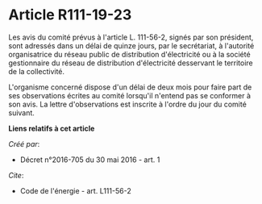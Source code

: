 # Article R111-19-23

Les avis du comité prévus à l'article L. 111-56-2, signés par son président, sont adressés dans un délai de quinze jours, par
le secrétariat, à l'autorité organisatrice du réseau public de distribution d'électricité ou à la société gestionnaire du
réseau de distribution d'électricité desservant le territoire de la collectivité. 

L'organisme concerné dispose d'un délai de deux mois pour faire part de ses observations écrites au comité lorsqu'il n'entend
pas se conformer à son avis. La lettre d'observations est inscrite à l'ordre du jour du comité suivant.

**Liens relatifs à cet article**

_Créé par_:

  - Décret n°2016-705 du 30 mai 2016 - art. 1

_Cite_:

  - Code de l'énergie - art. L111-56-2
